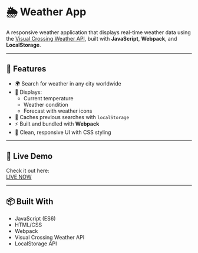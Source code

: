 # 🌦️ Weather App

A responsive weather application that displays real-time weather data using the [Visual Crossing Weather API](https://www.visualcrossing.com/), built with **JavaScript**, **Webpack**, and **LocalStorage**.

---

## 🔧 Features

- 🌍 Search for weather in any city worldwide
- 🧭 Displays:
  - Current temperature
  - Weather condition
  - Forecast with weather icons
- 💾 Caches previous searches with `localStorage`
- ⚡ Built and bundled with **Webpack**
- 🎨 Clean, responsive UI with CSS styling

---

## 🚀 Live Demo

Check it out here:  
[LIVE NOW]([https://your-username.github.io/weather-app/](https://hassan-n-khan.github.io/weather-app/))  

---

## 📦 Built With

- JavaScript (ES6)
- HTML/CSS
- Webpack
- Visual Crossing Weather API
- LocalStorage API

